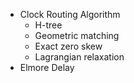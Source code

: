 * Clock Routing Algorithm
	* H-tree
	* Geometric matching
	* Exact zero skew
	* Lagrangian relaxation
* Elmore Delay 